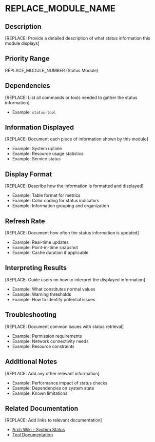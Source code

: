 # REPLACE_MODULE_NAME

## Description
[REPLACE: Provide a detailed description of what status information this module displays]

## Priority Range
REPLACE_MODULE_NUMBER (Status Module)

## Dependencies
[REPLACE: List all commands or tools needed to gather the status information]
- Example: `status-tool`

## Information Displayed
[REPLACE: Document each piece of information shown by this module]
- Example: System uptime
- Example: Resource usage statistics
- Example: Service status

## Display Format
[REPLACE: Describe how the information is formatted and displayed]
- Example: Table format for metrics
- Example: Color coding for status indicators
- Example: Information grouping and organization

## Refresh Rate
[REPLACE: Document how often the status information is updated]
- Example: Real-time updates
- Example: Point-in-time snapshot
- Example: Cache duration if applicable

## Interpreting Results
[REPLACE: Guide users on how to interpret the displayed information]
- Example: What constitutes normal values
- Example: Warning thresholds
- Example: How to identify potential issues

## Troubleshooting
[REPLACE: Document common issues with status retrieval]
- Example: Permission requirements
- Example: Network connectivity needs
- Example: Resource constraints

## Additional Notes
[REPLACE: Add any other relevant information]
- Example: Performance impact of status checks
- Example: Dependencies on system state
- Example: Known limitations

## Related Documentation
[REPLACE: Add links to relevant documentation]
- [Arch Wiki - System Status](https://wiki.archlinux.org/title/REPLACE_WITH_RELEVANT_PAGE)
- [Tool Documentation](https://REPLACE_WITH_TOOL_DOCS)
